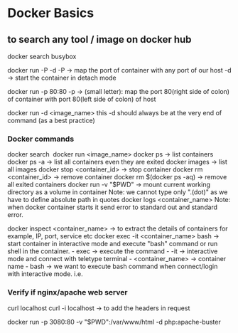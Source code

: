 # Docker Basics

## to search any tool / image on docker hub
docker search busybox

docker run -P -d
-P -> map the port of container with any port of our host
-d -> start the container in detach mode

docker run -p 80:80
-p -> (small letter): map the port 80(right side of colon) of container with port 80(left side of colon) of host

docker run -d <image_name>
this -d should always be at the very end of command (as a best practice)

### Docker commands
docker search <image>
docker run <image_name>
docker ps -> list containers
docker ps -a -> list all containers even they are exited
docker images -> list all images
docker stop <container_id> -> stop container
docker rm <container_id> -> remove container
docker rm $(docker ps -aq) -> remove all exited containers
docker run -v "$PWD" -> mount current working directory as a volume in container
Note: we cannot type only ".(dot)" as we have to define absolute path in quotes
docker logs <container_name>
Note: when docker container starts it send error to standard out and standard error.

docker inspect <container_name> -> to extract the details of containers for example, IP, port, service etc
docker exec -it <container_name> bash -> start container in interactive mode and execute "bash" command or run shell in the container.
    - exec -> execute the command
    - -it -> interactive mode and connect with teletype terminal
    - <container_name> -> container name
    - bash -> we want to execute bash command when connect/login with interactive mode. i.e.


### Verify if nginx/apache web server
curl localhost
curl -i localhost -> to add the headers in request

docker run -p 3080:80 -v "$PWD":/var/www/html -d php:apache-buster